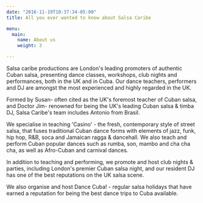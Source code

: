 ```yaml
---
date: "2016-11-19T10:37:34-05:00"
title: All you ever wanted to know about Salsa Caribe

menu:
  main:
    name: About us
    weight: 3

---
```


Salsa caribe productions are London's leading promoters of authentic Cuban salsa,
presenting dance classes, workshops, club nights and performances, both in the
UK and in Cuba. Our dance teachers, performers and DJ are amongst the most
experienced and highly regarded in the UK.

Formed by Susan- often cited as the UK's foremost teacher of Cuban salsa, and
Doctor Jim- renowned for being the UK's leading Cuban salsa & timba DJ, Salsa
Caribe's team includes Antonio from Brasil.

We specialise in teaching 'Casino' - the fresh, contemporary style of street
salsa, that fuses traditional Cuban dance forms with elements of jazz, funk, hip
hop, R&B, soca and Jamaican ragga & dancehall. We also teach and perform Cuban
popular dances such as rumba, son, mambo and cha cha cha, as well as Afro-Cuban
and carnival dances.

In addition to teaching and performing, we promote and host club nights &
parties, including London's premier Cuban salsa night, and our resident DJ has
one of the best reputations on the UK salsa scene.

We also organise and host Dance Cuba! - regular salsa holidays that have earned
a reputation for being the best dance trips to Cuba available.


